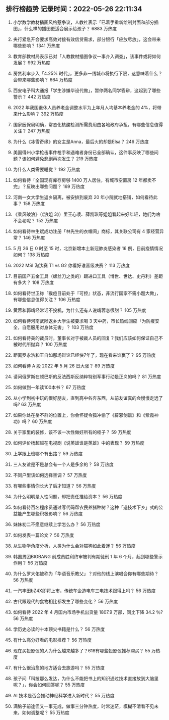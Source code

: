 
## 排行榜趋势 记录时间：2022-05-26 22:11:34
  
  1. 小学数学教材插画风格惹争议，人教社表示「已着手重新绘制封面和部分插图」，什么样的插图更适合展示给孩子？ 6883 万热度
    
  2. 央行紧急开会要求高效对接有效信贷需求，部分银行「应放尽放」，这会带来哪些影响？ 1341 万热度
    
  3. 教育部教材局表示已对「人教教材插图争议一事介入调查」，该事件或将如何发展？ 992 万热度
    
  4. 房贷利率步入「4.25% 时代」，更多非一线城市将执行下限，这意味着什么？会带来哪些影响？ 664 万热度
    
  5. 西安电子科大通报「学生涉嫌毕设代做」，暂停两名同学答辩，这起到了哪些警示？ 442 万热度
    
  6. 2022 年我国退休人员养老金调整水平为上年月人均基本养老金的 4%，将带来什么影响？ 392 万热度
    
  7. 国家医保局明确，常态化核酸检测所需费用由各地政府承担，有哪些信息值得关注？ 247 万热度
    
  8. 为什么《冰雪奇缘》的女主是Anna，最后火的却是Elsa？ 246 万热度
    
  9. 美国得州小学枪击事件枪手和遇难者身份已全部确认，这件事反映了哪些问题？该如何避免悲剧再次发生？ 219 万热度
    
  10. 为什么人类需要睡觉？ 192 万热度
    
  11. 如何看待「全国现有库存房够 1400 万人居住，有城市空置房 12 年都卖不完」？反映出哪些问题？ 169 万热度
    
  12. 河南一女大学生返乡隔离，被安排到废弃 20 年小院就地搭铺，如何看待此事？ 158 万热度
    
  13. 《乘风破浪》（《浪姐 3》）里王心凌、薛凯琪等姐姐看起来好年轻，她们为啥不会老呢？ 152 万热度
    
  14. 如何看待林生斌成功注册「林先生的衣帽间」商标，其关联公司有 4 家经营异常？ 146 万热度
    
  15. 5 月 26 日 0 时至 15 时，北京新增本土新冠肺炎感染者 16 例，目前疫情情况如何？ 138 万热度
    
  16. 2022 MSI 淘汰赛 T1 vs G2 你看好谁晋级决赛？ 113 万热度
    
  17. 目前国产五金工具（螺丝刀之类的）跟进口工具（博世、世达、史丹利）差距有多大？ 108 万热度
    
  18. 如何看待世卫称「猴痘目前处于『可控』状态，非流行国家不需小题大做」，有哪些信息值得关注？ 106 万热度
    
  19. 黄蓉和郭靖经常话不投机，为什么还有人说靖蓉恋很甜？ 105 万热度
    
  20. 如何看待河南武陟返乡大学生被要求喝 3 天中药，市长热线回应「为防疫安全，自愿服用对身体无害」？ 103 万热度
    
  21. 如何看待美的裁员时，董事长对于被裁人员的回复？我们应该如何保证自己不被时代所抛弃？ 100 万热度
    
  22. 距离罗永浩和王自如那场辩论已经快7年了，现在看来谁赢了？ 95 万热度
    
  23. 如何看待 A 股 2022 年 5 月 26 日大涨？ 89 万热度
    
  24. 请问俄罗斯在顿巴斯的反法西斯反纳粹特别军事行动是正义的吗？ 81 万热度
    
  25. 如何做到一年读100本书？ 67 万热度
    
  26. 从小学到初中玩的很好朋友，直到高中各奔东西，从前友谊真的会慢慢走远了吗? 63 万热度
    
  27. 如果你处在岳不群的位置上，你会怀疑令狐冲偷了《辟邪剑谱》和《紫霞神功》吗？ 60 万热度
    
  28. 关于家里的装修，该不该一次性做好所有的柜子？ 59 万热度
    
  29. 如何评价杨超越在电视剧《说英雄谁是英雄》中的表现？ 59 万热度
    
  30. 上学跟上班哪个有出路？ 59 万热度
    
  31. 三人友谊是不是总会有一个人是多余的？ 58 万热度
    
  32. 不同户型该如何选择空调？ 57 万热度
    
  33. 有哪些事情你长大了后才知道？ 56 万热度
    
  34. 为什么明明是人性问题，却把责任推给资本？ 56 万热度
    
  35. 如何看待百名程序员通过写代码帮农民养猪种树？这种「送技术下乡」式的公益能产生哪些积极影响？ 56 万热度
    
  36. 妹妹初二不愿意继续上学怎么办？ 56 万热度
    
  37. 如何发表一篇论文？ 56 万热度
    
  38. 从生物学角度分析，人类为什么会对猫狗如此着迷？ 56 万热度
    
  39. 韩国男团BIGBANG 前成员胜利终审被判有期徒刑 1 年 6 个月，起到哪些警示作用？ 56 万热度
    
  40. 为什么罗大佑被称为「华语音乐教父」？对他的线上演唱会你有哪些期待？ 56 万热度
    
  41. 一汽丰田bZ4X即将上市，传统车企造电车三电技术跟得上吗？ 56 万热度
    
  42. 古代跟现代的食物相比都发生了哪些变化？ 56 万热度
    
  43. 如何看待 2022 年 4 月国内市场手机出货量 1807.9 万部，同比下降 34.2 ％? 56 万热度
    
  44. 学历史必读的十本顶尖书籍是什么？ 56 万热度
    
  45. 有什么高分好看的电影推荐？ 56 万热度
    
  46. 现在买投影仪的人为什么越来越多了？618有哪些投影仪推荐购买？ 55 万热度
    
  47. 有什么很治愈的地方适合去旅游吗？ 55 万热度
    
  48. 孩子问「科技那么发达，为什么不能把书上的知识通过技术直接放到大脑里呢？」，你会如何回答呢？ 55 万热度
    
  49. AI 技术是否会推动神经科学进入新时代？ 55 万热度
    
  50. 满脑子前途但又一事无成，做事三分钟热度，时常迷茫，模糊不清看不见未来，如何调整呢？ 55 万热度
    
